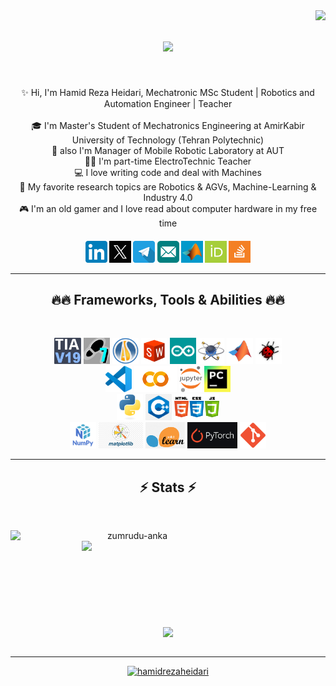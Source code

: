 <img align="right" src="https://visitor-badge.laobi.icu/badge?page_id=HamidRezaHeidari">

<h1 align="center">
  <a href="https://git.io/typing-svg">
    <img src="https://readme-typing-svg.herokuapp.com/?lines=Hello,+Guys!+👋;This+is+Hamid+Reza+Heidari+😊;Nice+to+meet+you!+✨&center=true&size=24">
  </a>
</h1>

</h5>
<br>
<p align="center">
  ✨ Hi, I'm Hamid Reza Heidari, Mechatronic MSc Student | Robotics and Automation Engineer | Teacher
  <br>
  <br>
  🎓 I'm Master's Student of Mechatronics Engineering at AmirKabir University of Technology (Tehran Polytechnic)
  <br>
  🤖 also I'm Manager of Mobile Robotic Laboratory at AUT
  <br>
  👨‍🏫 I'm part-time ElectroTechnic Teacher
  <br>
  💻 I love writing code and deal with Machines
  <br>
  🔬 My favorite research topics are Robotics & AGVs, Machine-Learning & Industry 4.0
  <br>
  🎮 I'm an old gamer and I love read about computer hardware in my free time
  
</p>




<h5 align="center">
  <a href="https://www.linkedin.com/in/hamid-reza-heidari-784457208/" title="LinkedIn"><img width="35" src="images/linkedIn.png"></a>
  <a href="https://x.com/H_R_Heidari" title="X"><img width="35" src="images/x.svg"></a>
  <a href="https://t.me/H_R_HEIDARI" title="Telegram"><img width="35" src="images/telegram.png"></a>
  <a href="mailto:hr.heidari@aut.ac.ir" title="E-mail"><img width="35" src="images/email.png"></a>
  <a href="https://www.mathworks.com/matlabcentral/profile/authors/19084310?s_tid=gn_comm" title="MathWorks"><img width="35" src="images/mathworks.jpg"></a>
  <a href="https://orcid.org/0009-0002-6127-5609" title="ORCID"><img width="35" src="images/orcid.png"></a>
  <a href="https://stackoverflow.com/users/23412245/hamid-reza-heidari" title="Stack Overflow"><img width="35" src="images/stackoverflow.png"></a>


<hr>
<h2 align="center">🔥🔥 Frameworks, Tools & Abilities 🔥🔥</h2>
<br>
<p align="center">
  <img title="TIA Portal" height="42" src="images/TIA.svg  ">
  <img title="Step 7" height="42" src="images/7.png ">
  <img title="Automation Studio" height="42" src="images/AS.png  ">
  <img title="Solid Works" height="42" src="images/sw.png ">
  <img title="Arduino" height="42" src="images/arduino.jpg   ">
  <img title="Proteus" height="42" src="images/Proteus.png   ">
  <img title="Matlab" height="42" src="images/matlab.svg   ">
  <img title="Webots" height="42" src="images/webot.png   ">
  <br />
  <img title="VS code" height="42" src="images/VS.png   ">
  <img title="Colab" height="42" src="images/colab.png   ">
  <img title="Jupyter" height="42" src="images/jupyter.png   ">
  <img title="Pycharm" height="42" src="images/jb.jpg   ">
  <br />
  <img title="Python" height="42" src="images/python.svg   ">
  <img title="C++" height="42" src="images/c.png   ">
  <img title="html, css and js" height="42" src="images/3.png   ">
  <br />
  <img title="Numpy" height="42" src="images/np.png   ">
  <img title="Matplotlib" height="42" src="images/mat.png   ">
  <img title="Sklearn" height="42" src="images/sk.png   ">
  <img title="PyTorch" height="42" src="images/PyTorch-logo.webp   ">
  <img title="git" height="42" src="images/git.png  ">
  <br />






</p>
<hr>

<h2 align="center">⚡ Stats ⚡</h2>
<br>
<p align=center>
  <div align=center>
    <a href="https://github.com/denvercoder1/github-readme-streak-stats" title="Go to Source">
      <img align="left" width=390 src="https://streak-stats.demolab.com/?user=HamidRezaHeidari&theme=react&border=61dafb&hide_border=true" alt="zumrudu-anka" />
    </a>
    <a href="https://github.com/anuraghazra/github-readme-stats" title="Go to Source">
      <img align="right" width=390 src="https://github-readme-stats.vercel.app/api?username=HamidRezaHeidari&show_icons=true&theme=react&border_color=61dafb&hide_border=true" />
    </a>
  </div>
  <br><br><br><br><br><br><br><br><br>
  <div align=center>
    <a href="https://github.com/anuraghazra/github-readme-stats">
      <img height=200 align="center" src="https://github-readme-stats.vercel.app/api/top-langs/?username=HamidRezaHeidari&hide=c%23,powershell,Mathematica,Ruby,Objective-C,Objective-C%2b%2b,Cuda&title_color=61dafb&text_color=ffffff&icon_color=61dafb&bg_color=20232a&langs_count=8&layout=compact&border_color=61dafb&hide_border=true&size_weight=0.5&count_weight=0.5" />
    </a>
  </div>
  <br>

</p>

<hr>

<p align="center"> <a href="https://github.com/ryo-ma/github-profile-trophy"><img src="https://github-profile-trophy.vercel.app/?username=hamidrezaheidari" alt="hamidrezaheidari" /></a> </p>

